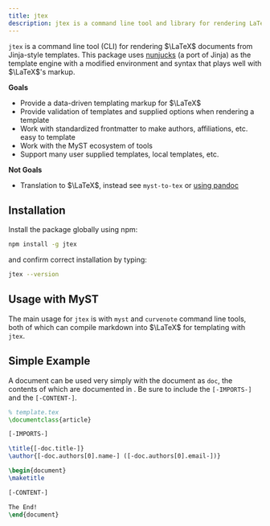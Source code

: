 ```yaml
---
title: jtex
description: jtex is a command line tool and library for rendering LaTeX documents from Jinja-style templates.
---
```


`jtex` is a command line tool (CLI) for rendering $\LaTeX$ documents from Jinja-style templates. This package uses [nunjucks](https://mozilla.github.io/nunjucks/) (a port of Jinja) as the template engine with a modified environment and syntax that plays well with $\LaTeX$'s markup.

**Goals**

- Provide a data-driven templating markup for $\LaTeX$
- Provide validation of templates and supplied options when rendering a template
- Work with standardized frontmatter to make authors, affiliations, etc. easy to template
- Work with the MyST ecosystem of tools
- Support many user supplied templates, local templates, etc.

**Not Goals**

- Translation to $\LaTeX$, instead see `myst-to-tex` or [using pandoc](pandoc-comparison.md)

## Installation

Install the package globally using npm:

```bash
npm install -g jtex
```

and confirm correct installation by typing:

```bash
jtex --version
```

## Usage with MyST

The main usage for `jtex` is with `myst` and `curvenote` command line tools,
both of which can compile markdown into $\LaTeX$ for templating with `jtex`.

## Simple Example

A document can be used very simply with the document as `doc`, the contents of which are
documented in [](document.md). Be sure to include the `[-IMPORTS-]` and the `[-CONTENT-]`.

```latex
% template.tex
\documentclass{article}

[-IMPORTS-]

\title{[-doc.title-]}
\author{[-doc.authors[0].name-] ([-doc.authors[0].email-])}

\begin{document}
\maketitle

[-CONTENT-]

The End!
\end{document}
```
